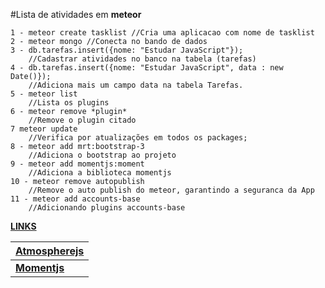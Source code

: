 #Lista de atividades em **meteor**

    1 - meteor create tasklist //Cria uma aplicacao com nome de tasklist
    2 - meteor mongo //Conecta no bando de dados
    3 - db.tarefas.insert({nome: "Estudar JavaScript"});
        //Cadastrar atividades no banco na tabela (tarefas)
    4 - db.tarefas.insert({nome: "Estudar JavaScript", data : new Date()});
        //Adiciona mais um campo data na tabela Tarefas.
    5 - meteor list 
        //Lista os plugins 
    6 - meteor remove *plugin* 
        //Remove o plugin citado  
    7 meteor update
        //Verifica por atualizações em todos os packages;         
    8 - meteor add mrt:bootstrap-3
        //Adiciona o bootstrap ao projeto
    9 - meteor add momentjs:moment
        //Adiciona a biblioteca momentjs
    10 - meteor remove autopublish
        //Remove o auto publish do meteor, garantindo a seguranca da App
    11 - meteor add accounts-base
        //Adicionando plugins accounts-base
        
[**LINKS**]()

| [**Atmospherejs**](https://atmospherejs.com) |
|---|
|  [**Momentjs**](http://momentjs.com)  |
    

        